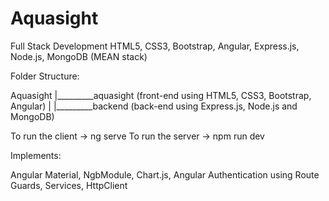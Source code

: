 # Aquasight
Full Stack Development
HTML5, CSS3, Bootstrap, Angular, Express.js, Node.js, MongoDB (MEAN stack)

Folder Structure:

Aquasight
  |_________aquasight (front-end using HTML5, CSS3, Bootstrap, Angular)
  |
  |_________backend (back-end using Express.js, Node.js and MongoDB)
  
  To run the client -> ng serve
  To run the server -> npm run dev
  
  Implements: 
  
  Angular Material, NgbModule, Chart.js, Angular Authentication using Route Guards, Services, HttpClient
